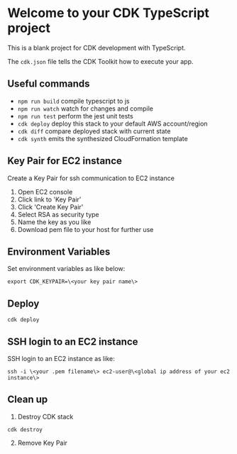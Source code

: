 # Welcome to your CDK TypeScript project

This is a blank project for CDK development with TypeScript.

The `cdk.json` file tells the CDK Toolkit how to execute your app.

## Useful commands

* `npm run build`   compile typescript to js
* `npm run watch`   watch for changes and compile
* `npm run test`    perform the jest unit tests
* `cdk deploy`      deploy this stack to your default AWS account/region
* `cdk diff`        compare deployed stack with current state
* `cdk synth`       emits the synthesized CloudFormation template

## Key Pair for EC2 instance

Create a Key Pair for ssh communication to EC2 instance
1. Open EC2 console
2. Click link to 'Key Pair'
3. Click 'Create Key Pair'
4. Select RSA as security type
5. Name the key as you like
6. Download pem file to your host for further use

## Environment Variables

Set environment variables as like below:
```
export CDK_KEYPAIR=\<your key pair name\>
```

## Deploy

```
cdk deploy
```

## SSH login to an EC2 instance

SSH login to an EC2 instance as like:
```
ssh -i \<your .pem filename\> ec2-user@\<global ip address of your ec2 instance\>
```

## Clean up

1. Destroy CDK stack
```
cdk destroy
```

2. Remove Key Pair

